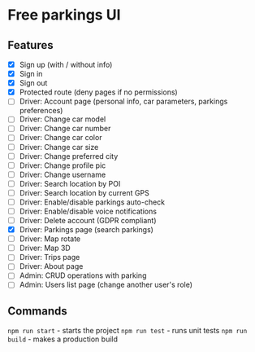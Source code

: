 # Free parkings UI

## Features
- [X] Sign up (with / without info)
- [X] Sign in
- [X] Sign out
- [X] Protected route (deny pages if no permissions)
- [ ] Driver: Account page (personal info, car parameters, parkings preferences)
- [ ] Driver: Change car model
- [ ] Driver: Change car number
- [ ] Driver: Change car color
- [ ] Driver: Change car size
- [ ] Driver: Change preferred city
- [ ] Driver: Change profile pic
- [ ] Driver: Change username
- [ ] Driver: Search location by POI
- [ ] Driver: Search location by current GPS
- [ ] Driver: Enable/disable parkings auto-check
- [ ] Driver: Enable/disable voice notifications
- [ ] Driver: Delete account (GDPR compliant)
- [X] Driver: Parkings page (search parkings)
- [ ] Driver: Map rotate
- [ ] Driver: Map 3D
- [ ] Driver: Trips page
- [ ] Driver: About page
- [ ] Admin: CRUD operations with parking
- [ ] Admin: Users list page (change another user's role)

## Commands
`npm run start` - starts the project
`npm run test` - runs unit tests
`npm run build` - makes a production build
